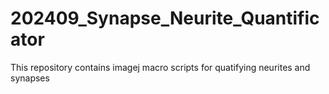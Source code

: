 # 202409_Synapse_Neurite_Quantificator
This repository contains imagej macro scripts for quatifying neurites and synapses
